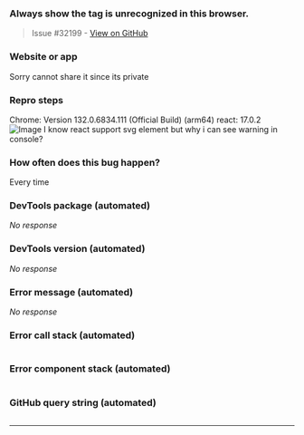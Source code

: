 ### Always show the tag <foreignObject> is unrecognized in this browser.

> Issue #32199 - [View on GitHub](https://github.com/facebook/react/issues/32199)

### Website or app

Sorry cannot share it since its private

### Repro steps

Chrome: Version 132.0.6834.111 (Official Build) (arm64)
react: 17.0.2
![Image](https://github.com/user-attachments/assets/7e5b0e75-f7e0-4a01-b586-8af00aaaca7a)
I know react support svg element but why i can see warning in console?

### How often does this bug happen?

Every time

### DevTools package (automated)

_No response_

### DevTools version (automated)

_No response_

### Error message (automated)

_No response_

### Error call stack (automated)

```text

```

### Error component stack (automated)

```text

```

### GitHub query string (automated)

```text

```

---

